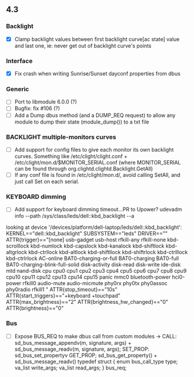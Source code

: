 ## 4.3

### Backlight
- [x] Clamp backlight values between first backlight curve[ac state] value and last one, ie: never get out of backlight curve's points

### Interface
- [x] Fix crash when writing Sunrise/Sunset dayconf properties from dbus

### Generic
- [ ] Port to libmodule 6.0.0 (?)
- [ ] Bugfix: fix #106 (?)
- [ ] Add a Dump dbus method (and a DUMP_REQ request) to allow any module to dump their state (module_dump()) to a txt file

### BACKLIGHT multiple-monitors curves
- [ ] Add support for config files to give each monitor its own backlight curves. Something like /etc/clight/clight.conf + /etc/clight/mon.d/$MONITOR_SERIAL.conf (where MONITOR_SERIAL can be found through org.clightd.clightd.Backlight.GetAll)
- [ ] If any conf file is found in /etc/clight/mon.d/, avoid calling SetAll, and just call Set on each serial.

### KEYBOARD dimming
- [ ] Add support for keyboard dimming timeout...PR to Upower?
udevadm info --path /sys/class/leds/dell::kbd_backlight --a

looking at device '/devices/platform/dell-laptop/leds/dell::kbd_backlight':
KERNEL=="dell::kbd_backlight"
SUBSYSTEM=="leds"
DRIVER==""
ATTR{trigger}=="[none] usb-gadget usb-host rfkill-any rfkill-none kbd-scrolllock kbd-numlock kbd-capslock kbd-kanalock kbd-shiftlock kbd-altgrlock kbd-ctrllock kbd-altlock kbd-shiftllock kbd-shiftrlock kbd-ctrlllock kbd-ctrlrlock AC-online BAT0-charging-or-full BAT0-charging BAT0-full BAT0-charging-blink-full-solid disk-activity disk-read disk-write ide-disk mtd nand-disk cpu cpu0 cpu1 cpu2 cpu3 cpu4 cpu5 cpu6 cpu7 cpu8 cpu9 cpu10 cpu11 cpu12 cpu13 cpu14 cpu15 panic mmc0 bluetooth-power hci0-power rfkill0 audio-mute audio-micmute phy0rx phy0tx phy0assoc phy0radio rfkill1 "
ATTR{stop_timeout}=="10s"
ATTR{start_triggers}=="+keyboard +touchpad"
ATTR{max_brightness}=="2"
ATTR{brightness_hw_changed}=="0"
ATTR{brightness}=="0"

### Bus
- [ ] Expose BUS_REQ to make dbus call from custom modules -> 
CALL: sd_bus_message_appendv(m, signature, args) + sd_bus_message_readv(m, signature, args);
SET_PROP: sd_bus_set_propertyv
GET_PROP; sd_bus_get_property() + sd_bus_message_readv()
typedef struct {
    enum bus_call_type type;
    va_list write_args;
    va_list read_args;
} bus_req;

